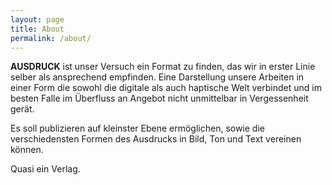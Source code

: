 ```yaml
---
layout: page
title: About
permalink: /about/
---
```

**AUSDRUCK** ist unser Versuch ein Format zu finden, das wir in erster Linie selber als ansprechend empfinden. Eine Darstellung unsere Arbeiten in einer Form die sowohl die digitale als auch haptische Welt verbindet und im besten Falle im Überfluss an Angebot nicht unmittelbar in Vergessenheit gerät. 

Es soll publizieren auf kleinster Ebene ermöglichen, sowie die verschiedensten Formen des Ausdrucks in Bild, Ton und Text vereinen können. 

Quasi ein Verlag.
